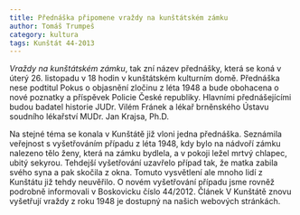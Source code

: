 ```yaml
---
title: Přednáška připomene vraždy na kunštátském zámku
author: Tomáš Trumpeš
category: kultura
tags: Kunštát 44-2013
---
```


*Vraždy na kunštátském zámku*, tak zní název přednášky, která se koná v úterý 26. listopadu v 18 hodin v kunštátském kulturním domě. Přednáška nese podtitul Pokus o objasnění zločinu z léta 1948 a bude obohacena o nové poznatky a příspěvek Policie České republiky. Hlavními přednášejícími budou badatel historie JUDr. Vilém Fránek a lékař brněnského Ústavu soudního lékařství MUDr. Jan Krajsa, Ph.D.

Na stejné téma se konala v Kunštátě již vloni jedna přednáška. Seznámila veřejnost s vyšetřováním případu z léta 1948, kdy bylo na nádvoří zámku nalezeno tělo ženy, která na zámku bydlela, a v pokoji ležel mrtvý chlapec, ubitý sekyrou. Tehdejší vyšetřování uzavřelo případ tak, že matka zabila svého syna a pak skočila z okna. Tomuto vysvětlení ale mnoho lidí z Kunštátu již tehdy neuvěřilo. O novém vyšetřování případu jsme rovněž podrobně informovali v Boskovicku číslo 44/2012. Článek V Kunštátě znovu vyšetřují vraždy z roku 1948 je dostupný na našich webových stránkách.